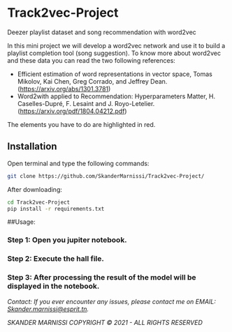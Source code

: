 # Track2vec-Project

Deezer playlist dataset and song recommendation with word2vec

In this mini project we will develop a word2vec network and use it to build a playlist completion tool (song suggestion).
To know more about word2vec and these data you can read the two following references:
- Efficient estimation of word representations in vector space, Tomas Mikolov, Kai Chen, Greg Corrado, and Jeffrey Dean. (https://arxiv.org/abs/1301.3781)
- Word2with applied to Recommendation: Hyperparameters Matter, H. Caselles-Dupré, F. Lesaint and J. Royo-Letelier. (https://arxiv.org/pdf/1804.04212.pdf)

The elements you have to do are highlighted in red.

## Installation

Open terminal and type the following commands: 

```bash
git clone https://github.com/SkanderMarnissi/Track2vec-Project/
```
After downloading:

```bash
cd Track2vec-Project
pip install -r requirements.txt
```
##Usage: 

### Step 1: Open you jupiter notebook.

### Step 2: Execute the hall file.

### Step 3: After processing the result of the model will be displayed in the notebook.


*Contact: If you ever encounter any issues, please contact me on EMAIL: Skander.marnissi@esprit.tn.*


*SKANDER MARNISSI COPYRIGHT © 2021 - ALL RIGHTS RESERVED*